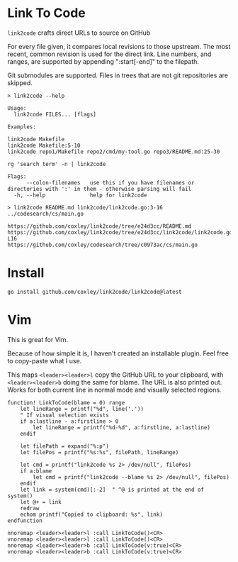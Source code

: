 # Link To Code 

`link2code` crafts direct URLs to source on GitHub

For every file given, it compares local revisions to those upstream. The most recent,
common revision is used for the direct link. Line numbers, and ranges, are supported
by appending ":start[-end]" to the filepath.

Git submodules are supported. Files in trees that are not git repositories are skipped.

```
> link2code --help

Usage:
  link2code FILES... [flags]

Examples:

link2code Makefile
link2code Makefile:5-10
link2code repo1/Makefile repo2/cmd/my-tool.go repo3/README.md:25-30

rg 'search term' -n | link2code

Flags:
      --colon-filenames   use this if you have filenames or directories with ':' in them - otherwise parsing will fail
  -h, --help              help for link2code

> link2code README.md link2code/link2code.go:3-16 ../codesearch/cs/main.go

https://github.com/coxley/link2code/tree/e24d3cc/README.md
https://github.com/coxley/link2code/tree/e24d3cc/link2code/link2code.go#L3-L16
https://github.com/coxley/codesearch/tree/c0973ac/cs/main.go
```

# Install 

```
go install github.com/coxley/link2code/link2code@latest
```

# Vim

This is great for Vim.

Because of how simple it is, I haven't created an installable plugin. Feel free
to copy-paste what I use.

This maps `<leader><leader>l` copy the GitHub URL to your clipboard, with `<leader><leader>b` doing the same for blame. The URL is
also printed out. Works for both current line in normal mode and visually
selected regions.

```vim
function! LinkToCode(blame = 0) range
    let lineRange = printf("%d", line('.'))
    " If visual selection exists
    if a:lastline - a:firstline > 0
        let lineRange = printf("%d-%d", a:firstline, a:lastline)
    endif

    let filePath = expand("%:p")
    let filePos = printf("%s:%s", filePath, lineRange)

    let cmd = printf("link2code %s 2> /dev/null", filePos)
    if a:blame
        let cmd = printf("link2code --blame %s 2> /dev/null", filePos)
    endif
    let link = system(cmd)[:-2]  " ^@ is printed at the end of system()
    let @+ = link
    redraw
    echom printf("Copied to clipboard: %s", link)
endfunction

nnoremap <leader><leader>l :call LinkToCode()<CR>
vnoremap <leader><leader>l :call LinkToCode()<CR>
nnoremap <leader><leader>b :call LinkToCode(v:true)<CR>
vnoremap <leader><leader>b :call LinkToCode(v:true)<CR>
```
